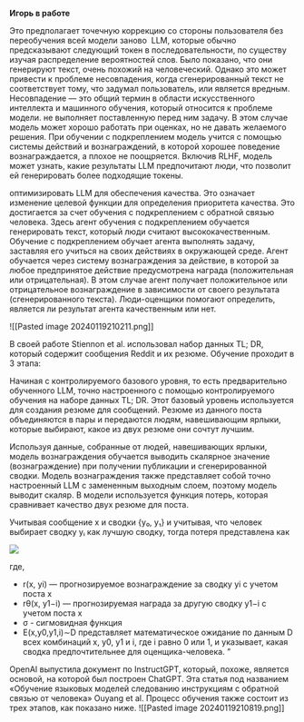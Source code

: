 **Игорь в работе**


Это предполагает точечную коррекцию со стороны пользователя без переобучения всей модели заново
 LLM, которые обычно предсказывают следующий токен в последовательности, по существу изучая распределение вероятностей слов. Было показано, что они генерируют текст, очень похожий на человеческий. Однако это может привести к проблеме несовпадения, когда сгенерированный текст не соответствует тому, что задумал пользователь, или является вредным.  
Несовпадение — это общий термин в области искусственного интеллекта и машинного обучения, который относится к проблеме модели. не выполняет поставленную перед ним задачу. В этом случае модель может хорошо работать при оценках, но не давать желаемого решения.
При обучении с подкреплением модель учится с помощью системы действий и вознаграждений, в которой хорошее поведение вознаграждается, а плохое не поощряется. Включив RLHF, модель может узнать, какие результаты LLM предпочитают люди, что позволит ей генерировать более подходящие токены.

оптимизировать LLM для обеспечения качества. Это означает изменение целевой функции для определения приоритета качества. Это достигается за счет обучения с подкреплением с обратной связью человека. Здесь агент обучения с подкреплением обучается генерировать текст, который люди считают высококачественным. Обучение с подкреплением обучает агента выполнять задачу, заставляя его учиться на своих действиях в окружающей среде. Агент обучается через систему вознаграждения за действие, в которой за любое предпринятое действие предусмотрена награда (положительная или отрицательная). В этом случае агент получает положительное или отрицательное вознаграждение в зависимости от своего результата (сгенерированного текста). Люди-оценщики помогают определить, является ли результат агента качественным или нет.

![[Pasted image 20240119210211.png]]


В своей работе Stiennon et al. использовал набор данных TL; DR, который содержит сообщения Reddit и их резюме. Обучение проходит в 3 этапа:

Начиная с контролируемого базового уровня, то есть предварительно обученного LLM, точно настроенного с помощью контролируемого обучения на наборе данных TL; DR. Этот базовый уровень используется для создания резюме для сообщений. Резюме из данного поста объединяются в пары и передаются людям, навешивающим ярлыки, которые выбирают, какое из двух резюме они сочтут лучшим.

Используя данные, собранные от людей, навешивающих ярлыки, модель вознаграждения обучается выводить скалярное значение (вознаграждение) при получении публикации и сгенерированной сводки. Модель вознаграждения также представляет собой точно настроенный LLM с замененным выходным слоем, поэтому модель выводит скаляр. В модели используется функция потерь, которая сравнивает качество двух резюме для поста.

Учитывая сообщение x и сводки {y₀, y₁} и учитывая, что человек выбирает сводку yᵢ как лучшую сводку, тогда потеря представлена ​​​​как

![](https://i2.wp.com/miro.medium.com/1*wOlyqgSYlVmERZkvkHi4GQ.png)

где,

- r(x, yi) — прогнозируемое вознаграждение за сводку yi с учетом поста x
- rθ(x, y1−i) — прогнозируемая награда за другую сводку y1−i с учетом поста x
- σ - сигмовидная функция
- E(x,y0,y1,i)∼D представляет математическое ожидание по данным D всех комбинаций x, y0, y1 и i, где i равно 0 или 1, и указывает, какая сводка предпочтительнее для оценщика-человека. ”


OpenAI выпустила документ по InstructGPT, который, похоже, является основой, на которой был построен ChatGPT. Эта статья под названием «Обучение языковых моделей следованию инструкциям с обратной связью от человека» Ouyang et al.
Процесс обучения также состоит из трех этапов, как показано ниже.
![[Pasted image 20240119210819.png]]